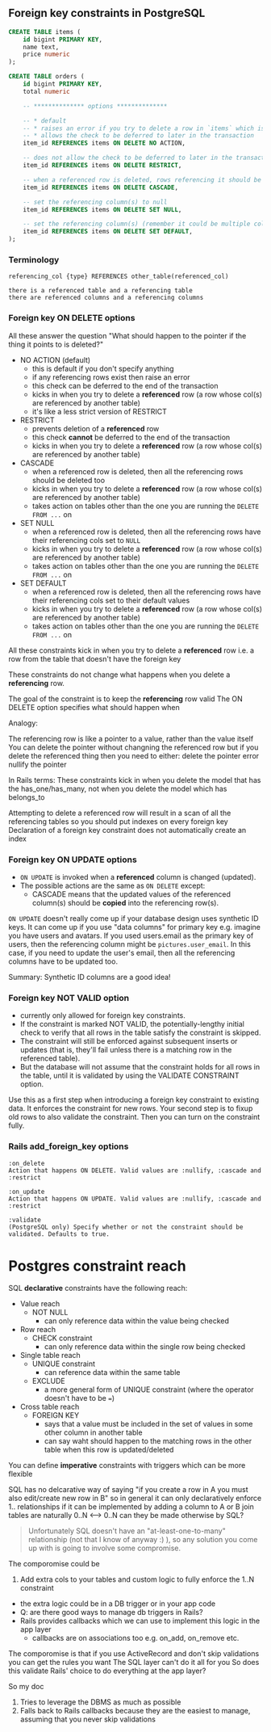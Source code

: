 ## Foreign key constraints in PostgreSQL

```sql
CREATE TABLE items (
    id bigint PRIMARY KEY,
    name text,
    price numeric
);

CREATE TABLE orders (
    id bigint PRIMARY KEY,
    total numeric

    -- ************** options **************

    -- * default
    -- * raises an error if you try to delete a row in `items` which is referenced by this row in `orders`
    -- * allows the check to be deferred to later in the transaction
    item_id REFERENCES items ON DELETE NO ACTION,

    -- does not allow the check to be deferred to later in the transaction
    item_id REFERENCES items ON DELETE RESTRICT,

    -- when a referenced row is deleted, rows referencing it should be deleted too
    item_id REFERENCES items ON DELETE CASCADE,

    -- set the referencing column(s) to null
    item_id REFERENCES items ON DELETE SET NULL,

    -- set the referencing column(s) (remember it could be multiple cols) to their default value
    item_id REFERENCES items ON DELETE SET DEFAULT,
);
```

### Terminology

    referencing_col {type} REFERENCES other_table(referenced_col)

    there is a referenced table and a referencing table
    there are referenced columns and a referencing columns

### Foreign key ON DELETE options

All these answer the question "What should happen to the pointer if the thing it points to is deleted?"

* NO ACTION (default)
    * this is default if you don't specify anything
    * if any referencing rows exist then raise an error
    * this check can be deferred to the end of the transaction
    * kicks in when you try to delete a **referenced** row (a row whose col(s) are referenced by another table)
    * it's like a less strict version of RESTRICT
* RESTRICT
    * prevents deletion of a **referenced** row
    * this check **cannot** be deferred to the end of the transaction
    * kicks in when you try to delete a **referenced** row (a row whose col(s) are referenced by another table)
* CASCADE
    * when a referenced row is deleted, then all the referencing rows should be deleted too
    * kicks in when you try to delete a **referenced** row (a row whose col(s) are referenced by another table)
    * takes action on tables other than the one you are running the `DELETE FROM ...` on
* SET NULL
    * when a referenced row is deleted, then all the referencing rows have their referencing cols set to `NULL`
    * kicks in when you try to delete a **referenced** row (a row whose col(s) are referenced by another table)
    * takes action on tables other than the one you are running the `DELETE FROM ...` on
* SET DEFAULT
    * when a referenced row is deleted, then all the referencing rows have their referencing cols set to their default values
    * kicks in when you try to delete a **referenced** row (a row whose col(s) are referenced by another table)
    * takes action on tables other than the one you are running the `DELETE FROM ...` on

All these constraints kick in when you try to delete a **referenced** row i.e. a row from the table that doesn't have the foreign key

These constraints do not change what happens when you delete a **referencing** row.

The goal of the constraint is to keep the **referencing** row valid
The ON DELETE option specifies what should happen when

Analogy:

The referencing row is like a pointer to a value, rather than the value itself
  You can delete the pointer without changning the referenced row
  but if you delete the referenced thing then you need to either:
    delete the pointer
    error
    nullify the pointer


In Rails terms: These constraints kick in when you delete the model that has the has_one/has_many, not when you delete the model which has belongs_to

Attempting to delete a referenced row will result in a scan of all the referencing tables so you should put indexes on every foreign key
Declaration of a foreign key constraint does not automatically create an index

### Foreign key ON UPDATE options

* `ON UPDATE` is invoked when a **referenced** column is changed (updated).
* The possible actions are the same as `ON DELETE` except:
    * CASCADE means that the updated values of the referenced column(s) should be **copied** into the referencing row(s).

`ON UPDATE` doesn't really come up if your database design uses synthetic ID keys. It can come up if you use "data columns" for primary key e.g. imagine you have users and avatars. If you used users.email as the primary key of users, then the referencing column might be `pictures.user_email`. In this case, if you need to update the user's email, then all the referencing columns have to be updated too.

Summary: Synthetic ID columns are a good idea!

### Foreign key NOT VALID option

* currently only allowed for foreign key constraints.
* If the constraint is marked NOT VALID, the potentially-lengthy initial check to verify that all rows in the table satisfy the constraint is skipped.
* The constraint will still be enforced against subsequent inserts or updates (that is, they'll fail unless there is a matching row in the referenced table).
* But the database will not assume that the constraint holds for all rows in the table, until it is validated by using the VALIDATE CONSTRAINT option.

Use this as a first step when introducing a foreign key constraint to existing data. It enforces the constraint for new rows.
Your second step is to fixup old rows to also validate the constraint. Then you can turn on the constraint fully.

### Rails add_foreign_key options

    :on_delete
    Action that happens ON DELETE. Valid values are :nullify, :cascade and :restrict

    :on_update
    Action that happens ON UPDATE. Valid values are :nullify, :cascade and :restrict

    :validate
    (PostgreSQL only) Specify whether or not the constraint should be validated. Defaults to true.


# Postgres constraint reach

SQL **declarative** constraints have the following reach:

* Value reach
    * NOT NULL
        * can only reference data within the value being checked
* Row reach
    * CHECK constraint
        * can only reference data within the single row being checked
* Single table reach
    * UNIQUE constraint
        * can reference data within the same table
    * EXCLUDE
        * a more general form of UNIQUE constraint (where the operator doesn't have to be `=`)
* Cross table reach
    * FOREIGN KEY
        * says that a value must be included in the set of values in some other column in another table
        * can say waht should happen to the matching rows in the other table when this row is updated/deleted

You can define **imperative** constraints with triggers which can be more flexible

SQL has no delcarative way of saying "if you create a row in A you must also edit/create new row in B"
so in general it can only declaratively enforce 1.. relationships  if it can be implemented by adding a column to A or B
join tables are naturally 0..N <--> 0..N
can they be made otherwise by SQL?

> Unfortunately SQL doesn't have an "at-least-one-to-many" relationship (not that I know of anyway :) ), so any solution you come up with is going to involve some compromise.

The comporomise could be

1. Add extra cols to your tables and custom logic to fully enforce the 1..N constraint
  * the extra logic could be in a DB trigger or in your app code
  * Q: are there good ways to manage db triggers in Rails?
  * Rails provides callbacks which we can use to implement this logic in the app layer
    * callbacks are on associations too e.g. on_add, on_remove etc.

The comporomise is that if you use ActiveRecord and don't skip validations you can get the rules you want
The SQL layer can't do it all for you
So does this validate Rails' choice to do everything at the app layer?

So my doc

1. Tries to leverage the DBMS as much as possible
2. Falls back to Rails callbacks because they are the easiest to manage, assuming that you never skip validations

